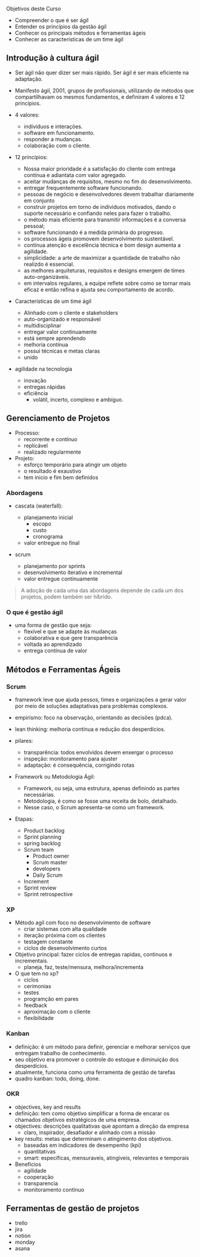 

Objetivos deste Curso

- Compreender o que é ser ágil
- Entender os princípios da gestão ágil
- Conhecer os principais métodos e ferramentas ágeis
- Conhecer as características de um time ágil


## Introdução à cultura ágil

- Ser ágil não quer dizer ser mais rápido. Ser ágil é ser mais eficiente na adaptação.

- Manifesto ágil, 2001, grupos de profissionais, utilizando de métodos que compartilhavam os mesmos fundamentos, e definiram 4 valores e 12 princípios.
- 4 valores:
  - indíviduos e interações.
  - software em funcionamento.
  - responder a mudanças.
  - colaboração com o cliente.
- 12 princípios:
  - Nossa maior prioridade é a satisfação do cliente com entrega contínua e adiantata com valor agregado.
  - aceitar mudanças de requisitos, mesmo no fim do desenvolvimento. 
  - entregar frequentemente software funcionando.
  - pessoas de negócio e desenvolvedores devem trabalhar diariamente em conjunto
  - construir projetos em torno de indivíduos motivados, dando o suporte necessário e confiando neles para fazer o trabalho.
  - o método mais eficiente para transmitir informações é a conversa pessoal;
  - software funcionando é a medida primária do progresso.
  - os processos ágeis promovem desenvolvimento sustentável.
  - contínua atenção e excelência técnica e bom design aumenta a agilidade.
  - simplicidade: a arte de maximizar a quantidade de trabalho não realizdo é essencial.
  - as melhores arquiteturas, requisitos e designs emergem de times auto-organizáveis.
  - em intervalos regulares, a equipe reflete sobre como se tornar mais eficaz e então refina e ajusta seu comportamento de acordo.
- Características de um time ágil
  - Alinhado com o cliente e stakeholders
  - auto-organizado e responsável
  - multidisciplinar
  - entregar valor continuamente
  - está sempre aprendendo
  - melhoria contínua
  - possui técnicas e metas claras
  - unido
- agilidade na tecnologia
  - inovação
  - entregas rápidas
  - eficiência
    - volátil, incerto, complexo e ambíguo.

## Gerenciamento de Projetos

- Processo: 
  - recorrente e contínuo
  - replicável
  - realizado regularmente
- Projeto:  
  - esforço temporário para atingir um objeto
  - o resultado é exaustivo
  - tem inicio e fim bem definidos

### Abordagens

- cascata (waterfall):
  - planejamento inicial
    - escopo
    - custo
    - cronograma
  - valor entregue no final

- scrum
  - planejamento por sprints
  - desenvolvimento iterativo e incremental
  - valor entregue continuamente

> A adoção de cada uma das abordagens depende de cada um dos projetos, podem também ser híbrido.

### O que é gestão ágil

- uma forma de gestão que seja:
  - flexível e que se adapte às mudanças
  - colaborativa e que gere transparência
  - voltada ao aprendizado
  - entrega contínua de valor

## Métodos e Ferramentas Ágeis

### Scrum

- framework leve que ajuda pessos, times e organizações a gerar valor por meio de soluções adaptativas para problemas complexos.
- empirismo: foco na observação, orientando as decisões (pdca).
- lean thinking: melhoria contínua e redução dos desperdícios.
- pilares:
  - transparência: todos envolvidos devem enxergar o processo
  - inspeção: monitoramento para ajuster
  - adaptação: é consequência, corrigindo rotas
- Framework ou Metodologia Ágil: 
  - Framework, ou seja, uma estrutura, apenas definindo as partes necessárias.
  - Metodologia, é como se fosse uma receita de bolo, detalhado.
  - Nesse caso, o Scrum apresenta-se como um framework.

- Etapas:
  - Product backlog
  - Sprint planning
  - spring backlog
  - Scrum team  
    - Product owner
    - Scrum master
    - developers
    - Daily Scrum
  - Increment
  - Sprint review
  - Sprint retrospective

### XP

- Método agil com foco no desenvolvimento de software
  - criar sistemas com alta qualidade
  - iteração próxima com os clientes
  - testagem constante
  - ciclos de desenvolvimento curtos
- Objetivo principal: fazer ciclos de entregas rapidas, continuos e incrementais.
  - planeja, faz, teste/mensura, melhora/incrementa
- O que tem no xp?
  - ciclos
  - cerimonias
  - testes
  - programção em pares
  - feedback
  - aproximação com o cliente
  - flexibilidade 

### Kanban

- definição: é um método para definir, gerenciar e melhorar serviços que entregam trabalho de conhecimento.
- seu objetivo era promover o controle do estoque e diminuição dos desperdícios.
- atualmente, funciona como uma ferramenta de gestão de tarefas
- quadro kanban: todo, doing, done.

### OKR

- objectives, key and results
- definição: tem como objetivo simplificar a forma de encarar os chamados objetivos estratégicos de uma empresa.
- objectives: descrições qualitativas que apontam a direção da empresa
  - claro, inspirador, desafiador e alinhado com a missão
- key results: metas que determinam o atingimento dos objetivos.
  - baseadas em indicadores de desempenho (kpi)
  - quantitativas
  - smart: especificas, mensuraveis, atingiveis, relevantes e temporais
- Beneficios
  - agilidade
  - cooperação
  - transparencia
  - monitoramento continuo

## Ferramentas de gestão de projetos

- trello
- jira
- notion
- monday
- asana